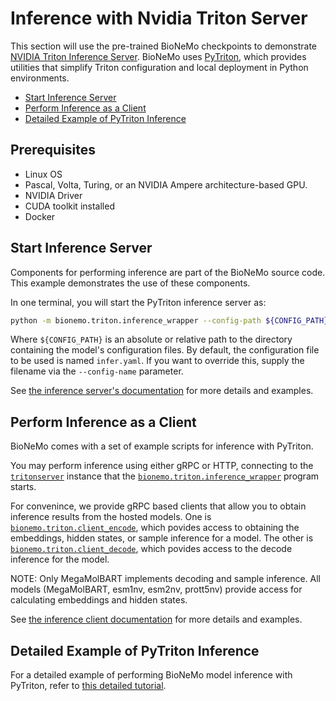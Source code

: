 # Inference with Nvidia Triton Server

This section will use the pre-trained BioNeMo checkpoints to demonstrate [NVIDIA Triton Inference Server](https://github.com/triton-inference-server/server).
BioNeMo uses [PyTriton](https://github.com/triton-inference-server/pytriton), which provides utilities that simplify Triton configuration and local deployment in Python environments. 

- [Start Inference Server](#start-inference-server)
- [Perform Inference as a Client](#perform-inference-as-a-client)
- [Detailed Example of PyTriton Inference](#detailed-example-of-pytriton-inference)


## Prerequisites

* Linux OS
* Pascal, Volta, Turing, or an NVIDIA Ampere architecture-based GPU.
* NVIDIA Driver
* CUDA toolkit installed
* Docker


## Start Inference Server

Components for performing inference are part of the BioNeMo source code. This example demonstrates the use of these components.

In one terminal, you will start the PyTriton inference server as:
```bash
python -m bionemo.triton.inference_wrapper --config-path ${CONFIG_PATH}
```

Where `${CONFIG_PATH}` is an absolute or relative path to the directory containing the model's configuration files. By default, the configuration file to be used is named `infer.yaml`. If you want to override this, supply the filename via the `--config-name` parameter.

See [the inference server's documentation](../../bionemo/triton/README.md) for more details and examples.


## Perform Inference as a Client

BioNeMo comes with a set of example scripts for inference with PyTriton.

You may perform inference using either gRPC or HTTP, connecting to the [`tritonserver`](https://github.com/triton-inference-server) instance that the [`bionemo.triton.inference_wrapper`](../../bionemo/triton/inference_wrapper.py) program starts.

For convenince, we provide gRPC based clients that allow you to obtain inference results from the hosted models. One is [`bionemo.triton.client_encode`](../../bionemo/triton/client_encode.py), which povides access to obtaining the embeddings, hidden states, or sample inference for a model. The other is [`bionemo.triton.client_decode`](../../bionemo/triton/client_decode.py), which povides access to the decode inference for the model.

NOTE: Only MegaMolBART implements decoding and sample inference. All models (MegaMolBART, esm1nv, esm2nv, prott5nv) provide access for calculating embeddings and hidden states.

See [the inference client documentation](../../bionemo/triton/README.md) for more details and examples.


## Detailed Example of PyTriton Inference
 
For a detailed example of performing BioNeMo model inference with PyTriton, refer to [this detailed tutorial](deep-dive-esm1-pytriton-inference.md).

